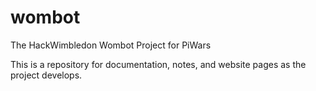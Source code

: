 # wombot

The HackWimbledon Wombot Project for PiWars

This is a repository for documentation, notes, and website pages as the project develops.

